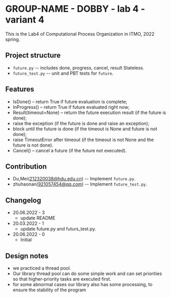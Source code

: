 # GROUP-NAME - DOBBY - lab 4 - variant 4
This is the Lab4 of Computational Process Organization in ITMO, 2022 spring.

## Project structure

- `future.py` -- includes done, progress, cancel, result
   Stateless.
- `future_test.py` -- unit and PBT tests for `future`.

## Features

- IsDone() – return True if future evaluation is complete; 
- InProgress() – return True if future evaluated right now;
- Result(timeout=None) – return the future execution result (if the future is done); 
- raise the exception (if the future is done and raise an exception); 
- block until the future is done (if the timeout is None and future is not done); 
- raise TimeoutError after timeout (if the timeout is not None and the future is not done). 
- Cancel() – cancel a future (if the future not executed).

## Contribution

- Du,Mei(212320038@hdu.edu.cn) -- Implement `future.py`.
- zhuhaonan(921057454@qq.com) -- Implement `future_test.py`.

## Changelog

- 20.06.2022 - 3
  - update README
- 20.03.2022 - 1
  - update future.py and futurs_test.py.
- 20.06.2022 - 0
  - Initial

## Design notes

- we practiced a thread pool.  
- Our library thread pool can do some simple work and can set priorities so that higher-priority tasks are executed first.  
- for some abnormal cases our library also has some processing, to ensure the stability of the program
